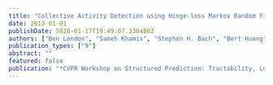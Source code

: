 ```yaml
---
title: "Collective Activity Detection using Hinge-loss Markov Random Fields"
date: 2013-01-01
publishDate: 2020-01-17T19:49:07.330488Z
authors: ["Ben London", "Sameh Khamis", "Stephen H. Bach", "Bert Huang", "Lise Getoor", "Larry Davis"]
publication_types: ["9"]
abstract: ""
featured: false
publication: "*CVPR Workshop on Structured Prediction: Tractability, Learning and Inference*"
---
```



